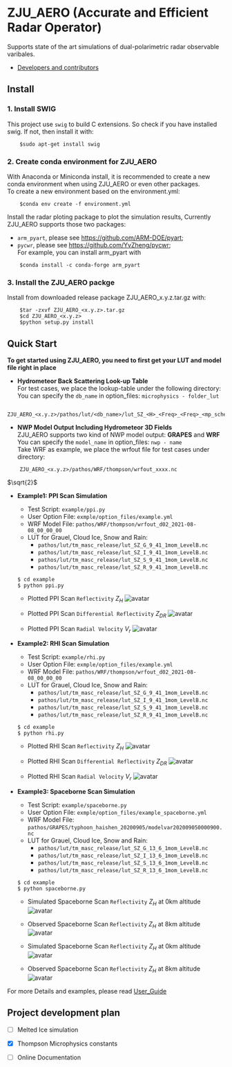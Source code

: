 <!--
 * @Description: Readme for ZJU_AERO
 * @Author: Hejun Xie
 * @Date: 2020-04-06 20:52:07
 * @LastEditors: Hejun Xie
 * @LastEditTime: 2021-10-21 20:42:35
 -->
# ZJU_AERO (Accurate and Efficient Radar Operator)
Supports state of the art simulations of dual-polarimetric radar observable varibales.

 - [Developers and contributors](CONTRIBUTORS.txt)

## Install
### 1. Install SWIG
This project use `swig` to build C extensions. So check if you have installed swig.
If not, then install it with:
```
    $sudo apt-get install swig
```

### 2. Create conda environment for ZJU_AERO
With Anaconda or Miniconda install, it is recommended to create a new conda environment when using ZJU_AERO or even other packages.  
To create a new environment based on the environment.yml:

```
    $conda env create -f environment.yml
```

Install the radar ploting package to plot the simulation results, 
Currently ZJU_AERO supports those two packages:
* `arm_pyart`, please see https://github.com/ARM-DOE/pyart;
* `pycwr`, please see https://github.com/YvZheng/pycwr;  
For example, you can install arm_pyart with
```
    $conda install -c conda-forge arm_pyart
```

### 3. Install the ZJU_AERO packge
Install from downloaded release package ZJU_AERO_x.y.z.tar.gz with:

```
    $tar -zxvf ZJU_AERO_<x.y.z>.tar.gz
    $cd ZJU_AERO_<x.y.z>
    $python setup.py install
```

## Quick Start

**To get started using ZJU_AERO, you need to first get your LUT and model file right in place**

* **Hydrometeor Back Scattering Look-up Table**  
For test cases, we place the lookup-table under the following directory:  
You can specify the `db_name` in option_files: `microphysics - folder_lut`
```
    ZJU_AERO_<x.y.z>/pathos/lut/<db_name>/lut_SZ_<H>_<Freq>_<Freq>_<mp_scheme>_Level<A/B/C>.nc
```

* **NWP Model Output Including Hydrometeor 3D Fields**  
ZJU_AERO supports two kind of NWP model output: **GRAPES** and **WRF**  
You can specify the `model_name` in option_files: `nwp - name`  
Take WRF as example, we place the wrfout file for test cases under directory:  
```
    ZJU_AERO_<x.y.z>/pathos/WRF/thompson/wrfout_xxxx.nc
```

$`\sqrt{2}`$

* **Example1: PPI Scan Simulation**  
    * Test Script: `example/ppi.py`
    * User Option File: `exmple/option_files/example.yml`
    * WRF Model File: `pathos/WRF/thompson/wrfout_d02_2021-08-08_00_00_00`
    * LUT for Grauel, Cloud Ice, Snow and Rain: 
      * `pathos/lut/tm_masc_release/lut_SZ_G_9_41_1mom_LevelB.nc`
      * `pathos/lut/tm_masc_release/lut_SZ_I_9_41_1mom_LevelB.nc`
      * `pathos/lut/tm_masc_release/lut_SZ_S_9_41_1mom_LevelB.nc`
      * `pathos/lut/tm_masc_release/lut_SZ_R_9_41_1mom_LevelB.nc`
    ```
    $ cd example
    $ python ppi.py
    ```

    * Plotted PPI Scan `Reflectivity` $`Z_{H}`$
    ![avatar](pictures/test_ppi_ZH.png)

    * Plotted PPI Scan `Differential Reflectivity` $Z_{DR}$
    ![avatar](pictures/test_ppi_ZDR.png)

    * Plotted PPI Scan `Radial Velocity` $V_{r}$
    ![avatar](pictures/test_ppi_RVEL.png)

* **Example2: RHI Scan Simulation**  
    * Test Script: `example/rhi.py`
    * User Option File: `exmple/option_files/example.yml`
    * WRF Model File: `pathos/WRF/thompson/wrfout_d02_2021-08-08_00_00_00`
    * LUT for Grauel, Cloud Ice, Snow and Rain: 
      * `pathos/lut/tm_masc_release/lut_SZ_G_9_41_1mom_LevelB.nc`
      * `pathos/lut/tm_masc_release/lut_SZ_I_9_41_1mom_LevelB.nc`
      * `pathos/lut/tm_masc_release/lut_SZ_S_9_41_1mom_LevelB.nc`
      * `pathos/lut/tm_masc_release/lut_SZ_R_9_41_1mom_LevelB.nc`
    ```
    $ cd example
    $ python rhi.py
    ```

    * Plotted RHI Scan `Reflectivity` $Z_{H}$
    ![avatar](pictures/test_rhi_ZH.png)

    * Plotted RHI Scan `Differential Reflectivity` $Z_{DR}$
    ![avatar](pictures/test_rhi_ZDR.png)

    * Plotted RHI Scan `Radial Velocity` $V_{r}$
    ![avatar](pictures/test_rhi_RVEL.png)

* **Example3: Spaceborne Scan Simulation**  
    * Test Script: `example/spaceborne.py`
    * User Option File: `exmple/option_files/example_spaceborne.yml`
    * WRF Model File: `pathos/GRAPES/typhoon_haishen_20200905/modelvar202009050000900.nc`
    * LUT for Grauel, Cloud Ice, Snow and Rain: 
      * `pathos/lut/tm_masc_release/lut_SZ_G_13_6_1mom_LevelB.nc`
      * `pathos/lut/tm_masc_release/lut_SZ_I_13_6_1mom_LevelB.nc`
      * `pathos/lut/tm_masc_release/lut_SZ_S_13_6_1mom_LevelB.nc`
      * `pathos/lut/tm_masc_release/lut_SZ_R_13_6_1mom_LevelB.nc`
    ```
    $ cd example
    $ python spaceborne.py
    ```

    * Simulated Spaceborne Scan `Reflectivity` $Z_{H}$ at 0km altitude
    ![avatar](pictures/test_spaceborne_0km.png)

    * Observed Spaceborne Scan `Reflectivity` $Z_{H}$ at 8km altitude
    ![avatar](pictures/gpm_dpr_swath_0km.png)

    * Simulated Spaceborne Scan `Reflectivity` $Z_{H}$ at 0km altitude
    ![avatar](pictures/test_spaceborne_8km.png)

    * Observed Spaceborne Scan `Reflectivity` $Z_{H}$ at 8km altitude
    ![avatar](pictures/gpm_dpr_swath_8km.png)

For more Details and examples, please read [User_Guide](doc/User_Guide-ZJU_AERO-0.1.4.pdf) 

Project development plan
----------

- [ ] Melted Ice simulation
- [x] Thompson Microphysics constants
- [ ] Online Documentation
 